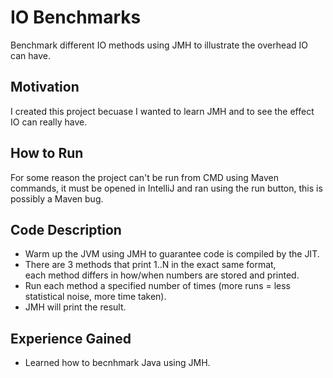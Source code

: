 # IO Benchmarks
Benchmark different IO methods using JMH to illustrate the overhead IO can have.    

## Motivation
I created this project becuase I wanted to learn JMH and to see the effect IO can really have.  

## How to Run
For some reason the project can't be run from CMD using Maven commands, it must be opened in IntelliJ and ran using the run button, this is possibly a Maven bug.

## Code Description
 - Warm up the JVM using JMH to guarantee code is compiled by the JIT.
 - There are 3 methods that print 1..N in the exact same format,   
   each method differs in how/when numbers are stored and printed.
 - Run each method a specified number of times (more runs = less statistical noise, more time taken).
 - JMH will print the result.
 

## Experience Gained 
- Learned how to becnhmark Java using JMH.
 
